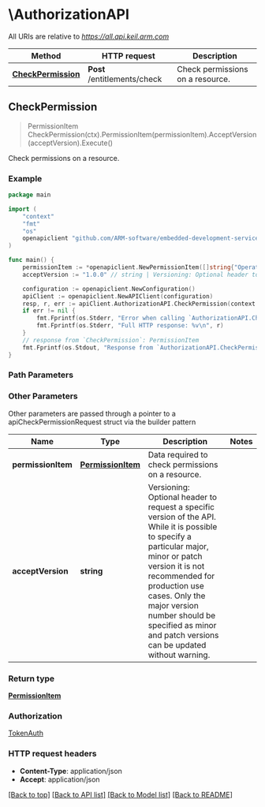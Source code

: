 <!--
Copyright (C) 2020-2025 Arm Limited or its affiliates and Contributors. All rights reserved.
SPDX-License-Identifier: Apache-2.0
-->
# \AuthorizationAPI

All URIs are relative to *https://all.api.keil.arm.com*

Method | HTTP request | Description
------------- | ------------- | -------------
[**CheckPermission**](AuthorizationAPI.md#CheckPermission) | **Post** /entitlements/check | Check permissions on a resource.



## CheckPermission

> PermissionItem CheckPermission(ctx).PermissionItem(permissionItem).AcceptVersion(acceptVersion).Execute()

Check permissions on a resource.



### Example

```go
package main

import (
	"context"
	"fmt"
	"os"
	openapiclient "github.com/ARM-software/embedded-development-services-client/client"
)

func main() {
	permissionItem := *openapiclient.NewPermissionItem([]string{"Operations_example"}, "worker_1234-job-5678", "9c2d1b2f-3d4e-456a-a7fc-12b5d9c6e8a4", "GenericWorkJobItem", "b7f6c5d1-2a44-4f9a-9d77-6e5a8c9d4e1b", "arm_pat_HGfmzxFblhr6AXiTnyaUqd1pgA9waIiO") // PermissionItem | Data required to check permissions on a resource.
	acceptVersion := "1.0.0" // string | Versioning: Optional header to request a specific version of the API. While it is possible to specify a particular major, minor or patch version it is not recommended for production use cases. Only the major version number should be specified as minor and patch versions can be updated without warning. (optional)

	configuration := openapiclient.NewConfiguration()
	apiClient := openapiclient.NewAPIClient(configuration)
	resp, r, err := apiClient.AuthorizationAPI.CheckPermission(context.Background()).PermissionItem(permissionItem).AcceptVersion(acceptVersion).Execute()
	if err != nil {
		fmt.Fprintf(os.Stderr, "Error when calling `AuthorizationAPI.CheckPermission``: %v\n", err)
		fmt.Fprintf(os.Stderr, "Full HTTP response: %v\n", r)
	}
	// response from `CheckPermission`: PermissionItem
	fmt.Fprintf(os.Stdout, "Response from `AuthorizationAPI.CheckPermission`: %v\n", resp)
}
```

### Path Parameters



### Other Parameters

Other parameters are passed through a pointer to a apiCheckPermissionRequest struct via the builder pattern


Name | Type | Description  | Notes
------------- | ------------- | ------------- | -------------
 **permissionItem** | [**PermissionItem**](PermissionItem.md) | Data required to check permissions on a resource. | 
 **acceptVersion** | **string** | Versioning: Optional header to request a specific version of the API. While it is possible to specify a particular major, minor or patch version it is not recommended for production use cases. Only the major version number should be specified as minor and patch versions can be updated without warning. | 

### Return type

[**PermissionItem**](PermissionItem.md)

### Authorization

[TokenAuth](../README.md#TokenAuth)

### HTTP request headers

- **Content-Type**: application/json
- **Accept**: application/json

[[Back to top]](#) [[Back to API list]](../README.md#documentation-for-api-endpoints)
[[Back to Model list]](../README.md#documentation-for-models)
[[Back to README]](../README.md)

